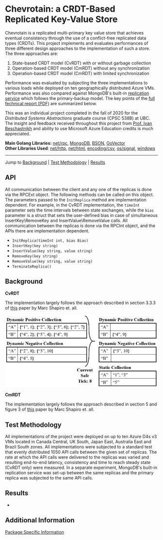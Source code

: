 # Chevrotain: a CRDT-Based Replicated Key-Value Store
Chevrotain is a replicated multi-primary key value store that achieves eventual consistency through the use of a conflict-free replicated data types (CRDTs). This project implements and evaluates performances of three different design approaches to the implementation of such a store. The three approaches are:
1. State-based CRDT model (CvRDT) with or without garbage collection
2. Operation-based CRDT model (CmRDT) without any synchronization
3. Operation-based CRDT model (CmRDT) with limited synchronization

Performance was evaluated by subjecting the three implementations to various loads while deployed on ten geographically distributed Azure VMs. Performance was also compared against MongoDB's built-in [replication service](https://docs.mongodb.com/manual/replication/) which follows the primary-backup model. The key points of the [full fechnical report (PDF)](docs/report/report.pdf) are summarized below.

This was an individual project completed in the fall of 2020 for the *Distributed Systems Abstractions* graduate course (CPSC 538B) at UBC. The insight and feedback received throughout this project from [Prof. Ivan Beschastnikh](https://www.cs.ubc.ca/~bestchai/) and ability to use Microsoft Azure Education credits is much appreciated.

**Main Golang Libraries:**
[net/rpc](https://golang.org/pkg/net/rpc/), 
[MongoDB](https://pkg.go.dev/go.mongodb.org/mongo-driver/mongo),
[BSON](https://pkg.go.dev/go.mongodb.org/mongo-driver/bson),
[GoVector](https://github.com/DistributedClocks/GoVector) \
**Other Libraries Used**:
[net/http](https://golang.org/pkg/net/http/), 
[net/html](https://pkg.go.dev/golang.org/x/net/html),
[encoding/csv](https://golang.org/pkg/encoding/csv/),
[os/signal](https://golang.org/pkg/os/signal/),
[windows](https://pkg.go.dev/golang.org/x/sys/windows)

---

Jump to [Background](#Background) | [Test Methodology](#Test-Methodology) 
| [Results](#Results)

## API
All communication between the client and any one of the replicas is done via the RPCExt object. The following methods can be called on this object. The parameters passed to the `InitReplica` method are implementation dependent. For example, in the CvRDT implementation, the `timeInt` parameter sets the time intervals between state exchanges, while the `bias` parameter is a struct that sets the user-defined bias in case of simultaneous InsertKey\RemoveKey and InsertValue\RemoveValue calls. All communication between the replicas is done via the RPCInt object, and the APIs there are implementation dependent.
* `InitReplica(timeInt int, bias Bias)`
* `InsertKey(key string)`
* `InsertValue(key string, value string)`
* `RemoveKey(key string)`
* `RemoveValue(key string, value string)`
* `TerminateReplica()`

## Background
**CvRDT**

The implementation largely follows the approach described in section 3.3.3 of [this](https://hal.inria.fr/inria-00555588/document) paper by Marc Shapiro et. all. 

<img src="docs/cvrdt.jpg" width="600">

**CmRDT**

The implementation largely follows the approach described in section 5 and figure 3 of [this](https://hal.inria.fr/inria-00609399v1/document) paper by Marc Shapiro et. all.

## Test Methodology
All implementations of the project were deployed on up to ten Azure D4s v3 VMs located in Canada Central, UK South, Japan East, Australia East and Brazil South zones. All implementations were subjected to a standard test that evenly distributed 1050 API calls between the given set of replicas. The rate at which the API calls were delivered to the replicas was varied and resulting end-to-end latency, consistency and time to reach steady state (CvRDT only) were measured. In a separate experiment, MongoDB's built-in replication service was set-up between the same replicas and the primary replica was subjected to the same API calls.

## Results
* 

## Additional Information
[Package Specific Information](docs/packages.md)
